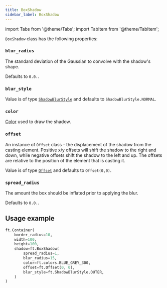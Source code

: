 ```yaml
---
title: BoxShadow
sidebar_label: BoxShadow
---
```

import Tabs from '@theme/Tabs';
import TabItem from '@theme/TabItem';

`BoxShadow` class has the following properties:

### `blur_radius`

The standard deviation of the Gaussian to convolve with the shadow's shape.

Defaults to `0.0.`.

### `blur_style`

Value is of type [`ShadowBlurStyle`](/docs/reference/types/shadowblurstyle) and defaults to `ShadowBlurStyle.NORMAL`.

### `color`

[Color](/docs/reference/colors) used to draw the shadow.

### `offset`

An instance of `Offset` class - the displacement of the shadow from the casting element. Positive x/y offsets will shift
the shadow to the right and down, while negative offsets shift the shadow to the left and up. The offsets are relative
to the position of the element that is casting it.

Value is of type [`Offset`](/docs/reference/types/offset) and defaults to `Offset(0,0)`.

### `spread_radius`

The amount the box should be inflated prior to applying the blur.

Defaults to `0.0.`.

## Usage example

```python
ft.Container(
    border_radius=10,
    width=100,
    height=100,
    shadow=ft.BoxShadow(
        spread_radius=1,
        blur_radius=15,
        color=ft.colors.BLUE_GREY_300,
        offset=ft.Offset(0, 0),
        blur_style=ft.ShadowBlurStyle.OUTER,
    )
)
```

